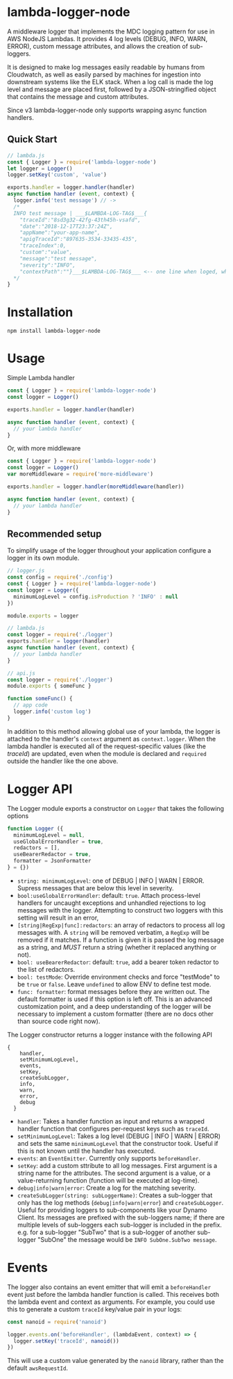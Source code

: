 # lambda-logger-node

A middleware logger that implements the MDC logging pattern for use in AWS NodeJS Lambdas. It provides 4 log levels (DEBUG, INFO, WARN, ERROR), custom message attributes, and allows the creation of sub-loggers.

It is designed to make log messages easily readable by humans from Cloudwatch, as well as easily parsed by machines for ingestion into downstream systems like the ELK stack. When a log call is made the log level and message are placed first, followed by a JSON-stringified object that contains the message and custom attributes.

Since v3 lambda-logger-node only supports wrapping async function handlers.

## Quick Start

```javascript
// lambda.js
const { Logger } = require('lambda-logger-node')
let logger = Logger()
logger.setKey('custom', 'value')

exports.handler = logger.handler(handler)
async function handler (event, context) {
  logger.info('test message') // ->
  /*
  INFO test message | ___$LAMBDA-LOG-TAG$___{
    "traceId":"8sd3g32-42fg-43th45h-vsafd",
    "date":"2018-12-17T23:37:24Z",
    "appName":"your-app-name",
    "apigTraceId":"897635-3534-33435-435",
    "traceIndex":0,
    "custom":"value",
    "message":"test message",
    "severity":"INFO",
    "contextPath":""}___$LAMBDA-LOG-TAG$___ <-- one line when loged, whitespace for docs
  */
}
```

# Installation

```
npm install lambda-logger-node
```

# Usage

Simple Lambda handler

```javascript
const { Logger } = require('lambda-logger-node')
const logger = Logger()

exports.handler = logger.handler(handler)

async function handler (event, context) {
  // your lambda handler
}

```

Or, with more middleware

```javascript
const { Logger } = require('lambda-logger-node')
const logger = Logger()
var moreMiddleware = require('more-middleware')

exports.handler = logger.handler(moreMiddleware(handler))

async function handler (event, context) {
  // your lambda handler
}
```

## Recommended setup

To simplify usage of the logger throughout your application configure a logger in its own module.

```javascript
// logger.js
const config = require('./config')
const { Logger } = require('lambda-logger-node')
const logger = Logger({
  minimumLogLevel = config.isProduction ? 'INFO' : null
})

module.exports = logger

// lambda.js
const logger = require('./logger')
exports.handler = logger(handler)
async function handler (event, context) {
  // your lambda handler
}

// api.js
const logger = require('./logger')
module.exports { someFunc }

function someFunc() {
  // app code
  logger.info('custom log')
}
```

In addition to this method allowing global use of your lambda, the logger is attached to the handler's `context` argument as `context.logger`. When the lambda handler is executed all of the request-specific values (like the *traceId*) are updated, even when the module is declared and `required` outside the handler like the one above.

# Logger API

The Logger module exports a constructor on `Logger` that takes the following options

```javascript
function Logger ({
  minimumLogLevel = null,
  useGlobalErrorHandler = true,
  redactors = [],
  useBearerRedactor = true,
  formatter = JsonFormatter
} = {})
```

* `string: minimumLogLevel`: one of DEBUG | INFO | WARN | ERROR. Supress messages that are below this level in severity.
* `bool:useGlobalErrorHandler`: default: `true`. Attach process-level handlers for uncaught exceptions and unhandled rejections to log messages with the logger. Attempting to construct two loggers with this setting will result in an error,
* `[string|RegExp|func]:redactors`: an array of redactors to process all log messages with. A `string` will be removed verbatim, a `RegExp` will be removed if it matches. If a function is given it is passed the log message as a string, and *MUST* return a string (whether it replaced anything or not).
* `bool: useBearerRedactor`: default: `true`, add a bearer token redactor to the list of redactors.
* `bool: testMode`: Override environment checks and force "testMode" to be `true` or `false`. Leave `undefined` to allow ENV to define test mode.
* `func: formatter`: format messages before they are written out. The default formatter is used if this option is left off. This is an advanced customization point, and a deep understanding of the logger will be necessary to implement a custom formatter (there are no docs other than source code right now).

The Logger constructor returns a logger instance with the following API

```
{
    handler,
    setMinimumLogLevel,
    events,
    setKey,
    createSubLogger,
    info,
    warn,
    error,
    debug
  }
```

* `handler`: Takes a handler function as input and returns a wrapped handler function that configures per-request keys such as `traceId`.
* `setMinimumLogLevel`: Takes a log level (DEBUG | INFO | WARN | ERROR) and sets the same `minimumLogLevel` that the constructor took. Useful if this is not known until the handler has executed.
* `events`: an `EventEmitter`. Currently only supports `beforeHandler`.
* `setKey`: add a custom sttribute to all log messages. First argument is a string name for the attributes. The second argument is a value, or a value-returning function (function will be executed at log-time).
* `debug|info|warn|error`: Create a log for the matching severity.
* `createSubLogger(string: subLoggerName)`: Creates a sub-logger that only has the log methods (`debug|info|warn|error`) and `createSubLogger`. Useful for providing loggers to sub-components like your Dynamo Client. Its messages are prefixed with the sub-loggers name; if there are multiple levels of sub-loggers each sub-logger is included in the prefix. e.g. for a sub-logger "SubTwo" that is a sub-logger of another sub-logger "SubOne" the message would be `INFO SubOne.SubTwo message`.


# Events

The logger also contains an event emitter that will emit a `beforeHandler` event just before the lambda handler function is called. This receives both the lambda event and context as arguments. For example, you could use this to generate a custom `traceId` key/value pair in your logs:

```js
const nanoid = require('nanoid')

logger.events.on('beforeHandler', (lambdaEvent, context) => {
  logger.setKey('traceId', nanoid())
})
```

This will use a custom value generated by the `nanoid` library, rather than the default `awsRequestId`.
